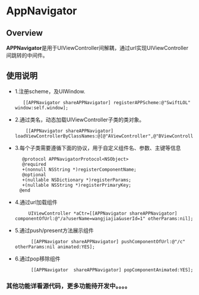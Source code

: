 # AppNavigator


## Overview

**APPNavigator**是用于UIViewController间解耦，通过url实现UIViewController间跳转的中间件。


## 使用说明
* 1.注册scheme，及UIWindow.
 
         [[APPNavigator shareAPPNavigator] registerAPPScheme:@"SwiftLOL" window:self.window];
       
* 2.通过类名，动态加载UIViewController子类的类对象。
          
          [[APPNavigator shareAPPNavigator] loadViewControllerByClassNames:@[@"AViewController",@"BViewController",@"CViewController"]];

* 3.每个子类需要遵循下面的协议，用于自定义组件名、参数、主键等信息

```         
      @protocol APPNavigatorProtocol<NSObject>
      @required
      +(nonnull NSString *)registerComponentName;
      @optional
      +(nullable NSDictionary *)registerParams;
      +(nullable NSString *)registerPrimaryKey;
     @end
```
* 4.通过url加载组件

           UIViewController *aCtr=[[APPNavigator shareAPPNavigator] componentOfUrl:@"/a?userName=wangjiajia&userId=1" otherParams:nil];

* 5.通过push/present方法展示组件
           
            [[APPNavigator shareAPPNavigator] pushComponentOfUrl:@"/c" otherParams:nil animated:YES];


* 6.通过pop移除组件
           
            [[APPNavigator  shareAPPNavigator] popComponentAnimated:YES];


### 其他功能详看源代码，更多功能待开发中。。。。        
